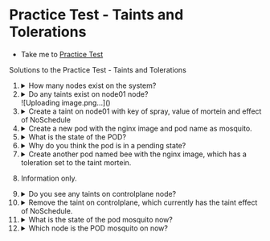 # Practice Test - Taints and Tolerations
  - Take me to [Practice Test](https://kodekloud.com/topic/practice-test-taints-and-tolerations/)

Solutions to the Practice Test - Taints and Tolerations

1.  <details>
    <summary>How many nodes exist on the system?</summary>

    ```
    $ kubectl get nodes
    ```

    Count the nodes

    </details>

1.  <details>
    <summary>Do any taints exist on node01 node?</summary>

    ```
    $ kubectl describe node node01
    ```

    Find the `Taints` property in the output.
    </details>
    ![Uploading image.png…]()


1.  <details>
    <summary>Create a taint on node01 with key of spray, value of mortein and effect of NoSchedule</summary>

    ```
    kubectl taint nodes node01 spray=mortein:NoSchedule
    ```
    </details>

1.  <details>
    <summary>Create a new pod with the nginx image and pod name as mosquito.</summary>

    ```
    kubectl run mosquito --image nginx
    ```
    </details>

1.  <details>
    <summary>What is the state of the POD?</summary>

    ```
    kubectl get pods
    ```

    Check the `STATUS` column
    </details>

1.  <details>
    <summary>Why do you think the pod is in a pending state?</summary>

    Mosqitoes don't like mortein!

    So the answer is that the pod cannot tolerate the taint on the node.

    </details>

1.  <details>
    <summary>Create another pod named bee with the nginx image, which has a toleration set to the taint mortein.</summary>

    Allegedly bees are immune to mortein!

    1.  Create a YAML skeleton for the pod imperatively

        ```
        kubectl run bee --image nginx --dry-run=client -o yaml > bee.yaml
        ```
    1.  Edit the file to add the toleration
        ```
        vi bee.yaml
        ```
    1. Add the toleration. This goes at the same indentation level as `containers` as it is a POD setting.
        ```yaml
          tolerations:
          - key: spray
            value: mortein
            effect: NoSchedule
            operator: Equal
        ```
    1. Save and exit, then create pod
        ```
        kubectl create -f bee.yaml
        ```
    </details>

1. Information only.

1.  <details>
    <summary>Do you see any taints on controlplane node?</summary>

    ```
    kubectl describe node controlplane
    ```

    Examine the `Taints` property.
    </details>

1.  <details>
    <summary>Remove the taint on controlplane, which currently has the taint effect of NoSchedule.</summary>

    ```
    kubectl taint nodes controlplane node-role.kubernetes.io/control-plane:NoSchedule-
    ```
    </details>

1.  <details>
    <summary>What is the state of the pod mosquito now?</summary>

    ```
    $ kubectl get pods
    ```
    </details>

1.  <details>
    <summary>Which node is the POD mosquito on now?</summary>

    ```
    $ kubectl get pods -o wide
    ```

    This also explains why the `mosquito` pod colud schedule anywhere. It also could not tolerate `controlplane` taints, which we have now removed.
    </details>


